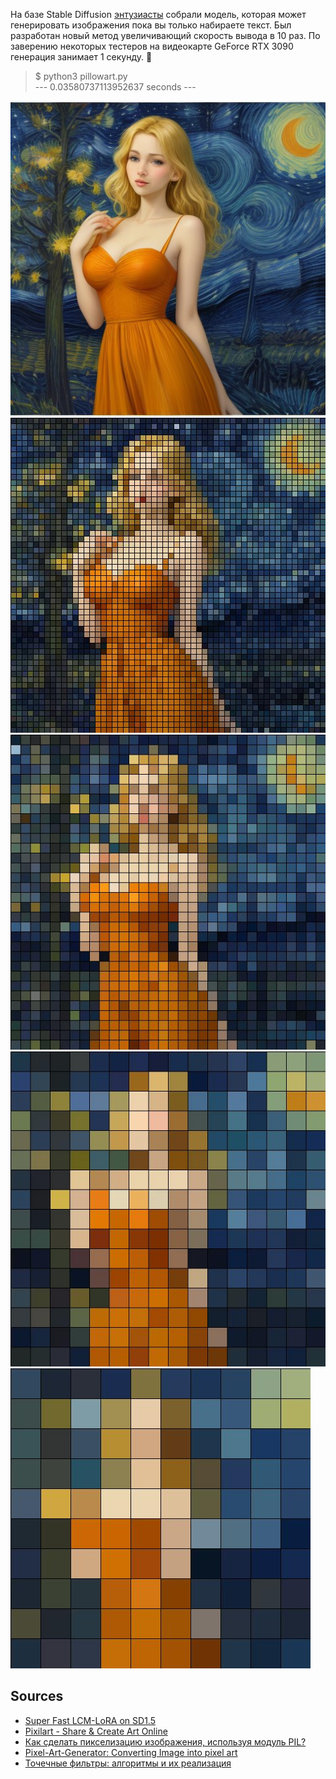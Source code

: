 На базе Stable Diffusion [энтузиасты](https://twitter.com/abidlabs/status/1723074108739706959) собрали модель, которая может генерировать изображения пока вы только набираете текст. Был разработан новый метод увеличивающий скорость вывода в 10 раз. По заверению некоторых тестеров на видеокарте GeForce RTX 3090 генерация занимает 1 секунду. 🚀


> $ python3 pillowart.py  
> --- 0.03580737113952637 seconds ---

![](https://raw.githubusercontent.com/unton3ton/3.14low/main/neuroart/11.jpg)  
![](https://raw.githubusercontent.com/unton3ton/3.14low/main/pixelart/11_output.jpg)  
![](https://raw.githubusercontent.com/unton3ton/3.14low/main/pixelart/11_output_16.jpg)  
![](https://raw.githubusercontent.com/unton3ton/3.14low/main/pixelart/11_output_32.jpg)  
![](https://raw.githubusercontent.com/unton3ton/3.14low/main/pixelart/11_output_48.jpg)  

## Sources

* [Super Fast LCM-LoRA on SD1.5](https://huggingface.co/spaces/latent-consistency/super-fast-lcm-lora-sd1.5)
* [Pixilart - Share & Create Art Online](https://www.pixilart.com/gallery)
* [Как сделать пикселизацию изображения, используя модуль PIL?](https://ru.stackoverflow.com/questions/807259/%D0%9A%D0%B0%D0%BA-%D1%81%D0%B4%D0%B5%D0%BB%D0%B0%D1%82%D1%8C-%D0%BF%D0%B8%D0%BA%D1%81%D0%B5%D0%BB%D0%B8%D0%B7%D0%B0%D1%86%D0%B8%D1%8E-%D0%B8%D0%B7%D0%BE%D0%B1%D1%80%D0%B0%D0%B6%D0%B5%D0%BD%D0%B8%D1%8F-%D0%B8%D1%81%D0%BF%D0%BE%D0%BB%D1%8C%D0%B7%D1%83%D1%8F-%D0%BC%D0%BE%D0%B4%D1%83%D0%BB%D1%8C-pil?ysclid=lox85kas6g87872478)
* [Pixel-Art-Generator: Converting Image into pixel art](https://github.com/suyashphatak23/Pixel-Art-Generator?ysclid=lox87xf3l7504294722)
* [Точечные фильтры: алгоритмы и их реализация](https://habr.com/ru/articles/735316/)
